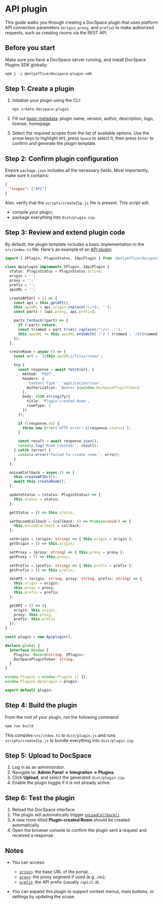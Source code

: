 # API plugin

This guide walks you through creating a DocSpace plugin that uses platform API connection parameters (`origin`, `proxy`, and `prefix`) to make authorized requests, such as creating rooms via the REST API.

## Before you start

Make sure you have a DocSpace server running, and install DocSpace Plugins SDK globally:

``` sh
npm i -g @onlyoffice/docspace-plugin-sdk
```

## Step 1: Create a plugin

1. Initialize your plugin using the CLI:

   ``` sh
   npx create-docspace-plugin
   ```

2. Fill out [basic metadata](/docspace/plugins-sdk/usage-sdk/creating-plugin-template.md): plugin name, version, author, description, logo, license, homepage.

3. Select the required scopes from the list of available options. Use the arrow keys to highlight `API`, press `Space` to select it, then press `Enter` to confirm and generate the plugin template.

## Step 2: Confirm plugin configuration

Ensure `package.json` includes all the necessary fields. Most importantly, make sure it contains:

```json
{
  "scopes": ["API"]
}
```

Also, verify that the `scripts/createZip.js` file is present. This script will:

- compile your plugin;
- package everything into `dist/plugin.zip`.

## Step 3: Review and extend plugin code

By default, the plugin template includes a basic implementation in the `src/index.ts` file. Here's an example of an [API plugin](/docspace/plugins-sdk/usage-sdk/coding-plugin/plugin-types/apiplugin.md):

```ts
import { IPlugin, PluginStatus, IApiPlugin } from '@onlyoffice/docspace-plugin-sdk';

class Apiplugin implements IPlugin, IApiPlugin {
  status: PluginStatus = PluginStatus.active;
  origin = '';
  proxy = '';
  prefix = '';
  apiURL = '';

  createAPIUrl = () => {
    const api = this.getAPI();
    this.apiURL = api.origin.replace(/\/+$/, '');
    const parts = [api.proxy, api.prefix];

    parts.forEach((part) => {
      if (!part) return;
      const trimmed = part.trim().replace(/^\/+/, '');
      this.apiURL += this.apiURL.endsWith('/') ? trimmed : `/${trimmed}`;
    });
  };

  createRoom = async () => {
    const url = `${this.apiURL}/files/rooms`;

    try {
      const response = await fetch(url, {
        method: 'POST',
        headers: {
          'Content-Type': 'application/json',
          Authorization: `Bearer ${window.DocSpacePluginToken}`
        },
        body: JSON.stringify({
          title: 'Plugin-created Room',
          roomType: 2
        })
      });

      if (!response.ok) {
        throw new Error(`HTTP error: ${response.status}`);
      }

      const result = await response.json();
      console.log('Room created:', result);
    } catch (error) {
      console.error('Failed to create room:', error);
    }
  };

  onLoadCallback = async () => {
    this.createAPIUrl();
    await this.createRoom();
  };

  updateStatus = (status: PluginStatus) => {
    this.status = status;
  };

  getStatus = () => this.status;

  setOnLoadCallback = (callback: () => Promise<void>) => {
    this.onLoadCallback = callback;
  };

  setOrigin = (origin: string) => { this.origin = origin };
  getOrigin = () => this.origin;

  setProxy = (proxy: string) => { this.proxy = proxy };
  getProxy = () => this.proxy;

  setPrefix = (prefix: string) => { this.prefix = prefix };
  getPrefix = () => this.prefix;

  setAPI = (origin: string, proxy: string, prefix: string) => {
    this.origin = origin;
    this.proxy = proxy;
    this.prefix = prefix;
  };

  getAPI = () => ({
    origin: this.origin,
    proxy: this.proxy,
    prefix: this.prefix
  });
}

const plugin = new Apiplugin();

declare global {
  interface Window {
    Plugins: Record<string, IPlugin>;
    DocSpacePluginToken: string;
  }
}

window.Plugins = window.Plugins || {};
window.Plugins.Apiplugin = plugin;

export default plugin;
```

## Step 4: Build the plugin

From the root of your plugin, run the following command:

``` sh
npm run build
```

This compiles `src/index.ts` to `dist/plugin.js` and runs `scripts/createZip.js` to bundle everything into `dist/plugin.zip`.

## Step 5: Upload to DocSpace

1. Log in as an administrator.
2. Navigate to: **Admin Panel → Integration → Plugins**.
3. Click **Upload**, and select the generated `dist/plugin.zip`.
4. Enable the plugin toggle if it is not already active.

## Step 6: Test the plugin

1. Reload the DocSpace interface.
2. The plugin will automatically trigger [`onLoadCallback()`](/docspace/plugins-sdk/usage-sdk/coding-plugin/plugin-types/plugin.md#onloadcallback).
3. A new room titled **Plugin-created Room** should be created automatically.
4. Open the browser console to confirm the plugin sent a request and received a response.

## Notes

- You can access:

  - [`origin`](/docspace/plugins-sdk/usage-sdk/coding-plugin/plugin-types/apiplugin.md#origin): the base URL of the portal;
  - [`proxy`](/docspace/plugins-sdk/usage-sdk/coding-plugin/plugin-types/apiplugin.md#proxy): the proxy segment if used (e.g. `/ds`);
  - [`prefix`](/docspace/plugins-sdk/usage-sdk/coding-plugin/plugin-types/apiplugin.md#prefix): the API prefix (usually `/api/2.0`).

- You can expand this plugin to support context menus, main buttons, or settings by updating the scope.

